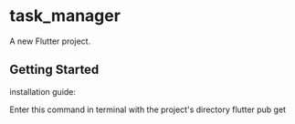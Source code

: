 # task_manager

A new Flutter project.

## Getting Started
installation guide:

Enter this command in terminal with the project's directory
flutter pub get 